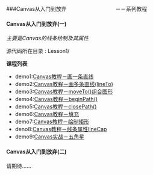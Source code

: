 ###Canvas从入门到放弃
　　　　　　　　　－－系列教程

#### Canvas从入门到放弃(一)
*主要是Canvas的线条绘制及其属性*

源代码所在目录 : Lesson1/

**课程列表**

* demo1:[Canvas教程－画一条直线]()
* demo2:[Canvas教程－画多条直线(lineTo)]()
* demo3:[Canvas教程－moveTo()组合图形]()
* demo4:[Canvas教程－beginPath()]()
* demo5:[Canvas教程－closePath()]()
* demo6:[Canvas教程－填充]()
* demo7:[Canvas教程－绘制矩形]()
* deno8:[Canvas教程－线条属性lineCap]()
* demo9:[Canvas实战－五角星]()


#### Canvas从入门到放弃(二)
请期待......